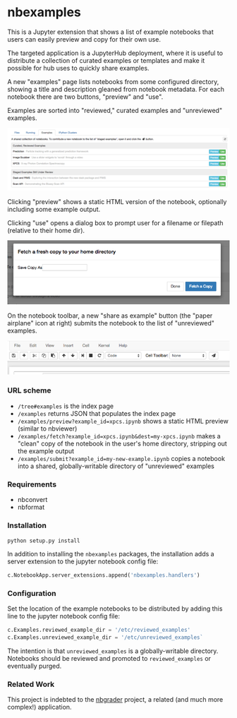 # nbexamples

This is a Jupyter extension that shows a list of example notebooks that users
can easily preview and copy for their own use.

The targeted application is a JupyterHub deployment, where it is useful to
distribute a collection of curated examples or templates and make it possible
for hub uses to quickly share examples.

A new "examples" page lists notebooks from some configured directory, showing
a title and description gleaned from notebook metadata. For each notebook
there are two buttons, "preview" and "use".

Examples are sorted into "reviewed," curated examples and "unreviewed"
examples.

![Adds an Examples Tab](docs/examples-tab.png)

Clicking "preview" shows a static HTML version of the notebook, optionally
including some example output.

Clicking "use" opens a dialog box to prompt user for a filename or filepath
(relative to their home dir).

![Fetch](docs/fetch-dialog.png)

On the notebook toolbar, a new "share as example" button (the "paper airplane"
icon at right) submits the notebook to the list of "unreviewed" examples.

![Share as Example button](docs/share-button.png)

### URL scheme

* `/tree#examples` is the index page
* `/examples` returns JSON that populates the index page
* `/examples/preview?example_id=xpcs.ipynb` shows a static HTML preview (similar to
  nbviewer)
* `/examples/fetch?example_id=xpcs.ipynb&dest=my-xpcs.ipynb` makes a "clean" copy of
  the notebook in the user's home directory, stripping out the example output
* `/examples/submit?example_id=my-new-example.ipynb` copies a notebook into a shared, globally-writable directory of "unreviewed" examples

### Requirements

* nbconvert
* nbformat

### Installation

```
python setup.py install
```

In addition to installing the `nbexamples` packages, the installation adds a
server extension to the jupyter notebook config file:

```python
c.NotebookApp.server_extensions.append('nbexamples.handlers')
```

### Configuration

Set the location of the example notebooks to be distributed by adding this
line to the jupyter notebook config file:

```python
c.Examples.reviewed_example_dir = '/etc/reviewed_examples'
c.Examples.unreviewed_example_dir = '/etc/unreviewed_examples`
```

The intention is that `unreviewed_examples` is a globally-writable directory.
Notebooks should be reviewed and promoted to `reviewed_examples` or
eventually purged.

### Related Work

This project is indebted to the [nbgrader](nbgrader.readthedocs.org) project,
a related (and much more complex!) application.

